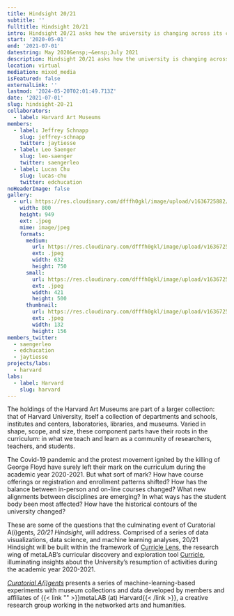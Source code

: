 ```yaml
---
title: Hindsight 20/21
subtitle: ''
fulltitle: Hindsight 20/21
intro: Hindsight 20/21 asks how the university is changing across its collections, communities, and curricula.
start: '2020-05-01'
end: '2021-07-01'
datestring: May 2020&ensp;–&ensp;July 2021
description: Hindsight 20/21 asks how the university is changing across its collections, communities, and curricula.
location: virtual
mediation: mixed_media
isFeatured: false
externalLink: ''
lastmod: '2024-05-20T02:01:49.713Z'
date: '2021-07-01'
slug: hindsight-20-21
collaborators:
  - label: Harvard Art Museums
members:
  - label: Jeffrey Schnapp
    slug: jeffrey-schnapp
    twitter: jaytiesse
  - label: Leo Saenger
    slug: leo-saenger
    twitter: saengerleo
  - label: Lucas Chu
    slug: lucas-chu
    twitter: edchucation
noHeaderImage: false
gallery:
  - url: https://res.cloudinary.com/dfffh0gkl/image/upload/v1636725882/hindsight1_5fb981617c.jpg
    width: 800
    height: 949
    ext: .jpeg
    mime: image/jpeg
    formats:
      medium:
        url: https://res.cloudinary.com/dfffh0gkl/image/upload/v1636725883/medium_hindsight1_5fb981617c.jpg
        ext: .jpeg
        width: 632
        height: 750
      small:
        url: https://res.cloudinary.com/dfffh0gkl/image/upload/v1636725883/small_hindsight1_5fb981617c.jpg
        ext: .jpeg
        width: 421
        height: 500
      thumbnail:
        url: https://res.cloudinary.com/dfffh0gkl/image/upload/v1636725882/thumbnail_hindsight1_5fb981617c.jpg
        ext: .jpeg
        width: 132
        height: 156
members_twitter:
  - saengerleo
  - edchucation
  - jaytiesse
projects/labs:
  - harvard
labs:
  - label: Harvard
    slug: harvard
---
```

The holdings of the Harvard Art Museums are part of a larger collection: that of Harvard University, itself a collection of departments and schools, institutes and centers, laboratories, libraries, and museums. Varied in shape, scope, and size, these component parts have their roots in the curriculum: in what we teach and learn as a community of researchers, teachers, and students. 

The Covid-19 pandemic and the protest movement ignited by the killing of George Floyd have surely left their mark on the curriculum during the academic year 2020-2021. But what sort of mark? How have course offerings or registration and enrollment patterns shifted? How has the balance between in-person and on-line courses changed? What new alignments between disciplines are emerging? In what ways has the student body been most affected? How have the historical contours of the university changed? 

These are some of the questions that the culminating event of Curatorial A(i)gents, *20/21 Hindsight*, will address. Comprised of a series of data visualizations, data science, and machine learning analyses, 20/21 Hindsight will be built within the framework of [Curricle Lens](https://curricle.net/), the research wing of metaLAB’s curricular discovery and exploration tool [Curricle](https://curricle.berkman.harvard.edu/#/home), illuminating insights about the University’s resumption of activities during the academic year 2020-2021.  

*[Curatorial A(i)gents](https://mlml.io/p/curatorial-aigents)* presents a series of machine-learning-based experiments with museum collections and data developed by members and affiliates of {{< link "" >}}metaLAB (at) Harvard{{< /link >}}, a creative research group working in the networked arts and humanities.